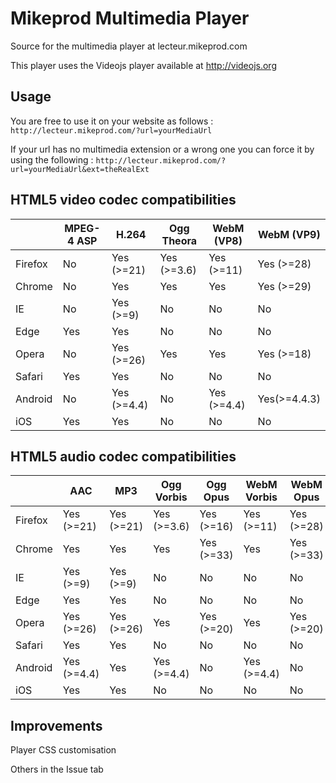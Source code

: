 # Mikeprod Multimedia Player
Source for the multimedia player at lecteur.mikeprod.com

This player uses the Videojs player available at http://videojs.org

## Usage 
You are free to use it on your website as follows : 
`http://lecteur.mikeprod.com/?url=yourMediaUrl`

If your url has no multimedia extension or a wrong one you can force it by using the following :
`http://lecteur.mikeprod.com/?url=yourMediaUrl&ext=theRealExt`

## HTML5 video codec compatibilities

|            | MPEG-4 ASP | H.264		| Ogg Theora  | WebM (VP8) 	| WebM (VP9) 	|
| ---------- | ---------- | ----------- | ----------- | ---------- 	| -------------	|
| Firefox 	 | 	No 		  | Yes (>=21) 	| Yes (>=3.6) | Yes (>=11) 	| Yes (>=28) 	|
| Chrome	 | 	No 		  | Yes 		| Yes 		  | Yes 		| Yes (>=29) 	|
| IE  		 | 	No 		  | Yes (>=9) 	| No 		  | No 			| No 		 	|
| Edge 		 | 	Yes		  | Yes 		| No 		  | No 			| No 		 	|
| Opera 	 | 	No  	  | Yes (>=26) 	| Yes 		  | Yes 		| Yes (>=18) 	|
| Safari	 | 	Yes		  | Yes 		| No 		  | No 			| No 		 	|
| Android	 | 	No  	  | Yes (>=4.4) | No 		  | Yes (>=4.4) | Yes(>=4.4.3) 	|
| iOS  		 | 	Yes		  | Yes 		| No 		  | No 			| No 		 	|


## HTML5 audio codec compatibilities

|            | AAC 			| MP3 		| Ogg Vorbis | Ogg Opus  | WebM Vorbis | WebM Opus | PCM 		|
| ---------- | ------------ | --------- | ---------- | --------- | ----------- | --------- | ----------	|
| Firefox 	 | Yes (>=21)	| Yes (>=21)| Yes (>=3.6)| Yes (>=16)| Yes (>=11)  | Yes (>=28)| Yes (>=3.6)|
| Chrome	 | Yes 			| Yes		| Yes		 | Yes (>=33)| Yes		   | Yes (>=33)| Yes 		|
| IE  		 | Yes (>=9)	| Yes (>=9) | No		 | No 		 | No		   | No 	   | No 		|
| Edge 		 | Yes			| Yes		| No		 | No 		 | No		   | No 	   | Yes (>=13) |
| Opera 	 | Yes (>=26)	| Yes (>=26)| Yes		 | Yes (>=20)| Yes		   | Yes (>=20)| Yes		|
| Safari	 | Yes			| Yes		| No 		 | No 		 | No		   | No 	   | No 		|
| Android	 | Yes (>=4.4)	| Yes		| Yes (>=4.4)| No 		 | Yes (>=4.4) | No 	   | Yes(>=4.4) |
| iOS  		 | Yes			| Yes		| No 		 | No 		 | No 		   | No 	   | Yes (<=7)	|

## Improvements

Player CSS customisation

Others in the Issue tab
